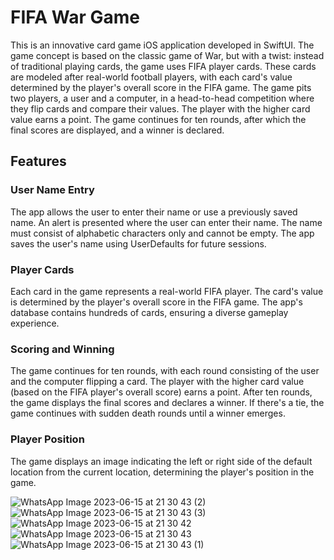 # FIFA War Game

This is an innovative card game iOS application developed in SwiftUI. The game concept is based on the classic game of War, but with a twist: instead of traditional playing cards, the game uses FIFA player cards. These cards are modeled after real-world football players, with each card's value determined by the player's overall score in the FIFA game. The game pits two players, a user and a computer, in a head-to-head competition where they flip cards and compare their values. The player with the higher card value earns a point. The game continues for ten rounds, after which the final scores are displayed, and a winner is declared.

## Features

### User Name Entry

The app allows the user to enter their name or use a previously saved name. An alert is presented where the user can enter their name. The name must consist of alphabetic characters only and cannot be empty. The app saves the user's name using UserDefaults for future sessions.

### Player Cards

Each card in the game represents a real-world FIFA player. The card's value is determined by the player's overall score in the FIFA game. The app's database contains hundreds of cards, ensuring a diverse gameplay experience.

### Scoring and Winning

The game continues for ten rounds, with each round consisting of the user and the computer flipping a card. The player with the higher card value (based on the FIFA player's overall score) earns a point. After ten rounds, the game displays the final scores and declares a winner. If there's a tie, the game continues with sudden death rounds until a winner emerges.

### Player Position

The game displays an image indicating the left or right side of the default location from the current location, determining the player's position in the game.

![WhatsApp Image 2023-06-15 at 21 30 43 (2)](https://github.com/RomRaviv/WarGame/assets/88636798/f665a850-7d05-4be6-83ed-fb42212143db)
![WhatsApp Image 2023-06-15 at 21 30 43 (3)](https://github.com/RomRaviv/WarGame/assets/88636798/eb300249-8bfb-4558-b10b-586b4d7cefb3)
![WhatsApp Image 2023-06-15 at 21 30 42](https://github.com/RomRaviv/WarGame/assets/88636798/15767da5-9b10-44f7-86db-ed41f3c996af)
![WhatsApp Image 2023-06-15 at 21 30 43](https://github.com/RomRaviv/WarGame/assets/88636798/a72aab24-6eb1-4736-b8af-70f7a9c02fc6)
![WhatsApp Image 2023-06-15 at 21 30 43 (1)](https://github.com/RomRaviv/WarGame/assets/88636798/f20a3770-1286-481c-82db-1d53f0358e34)
